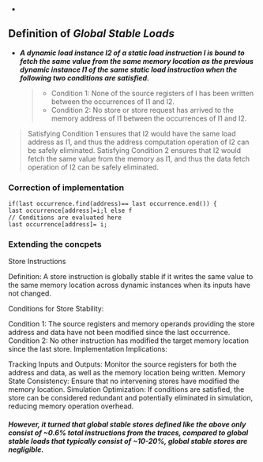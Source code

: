- 
## Definition of *Global Stable Loads*
- ***A dynamic load instance I2 of a static load instruction I is bound to fetch the same value from the same memory location as the previous dynamic instance I1 of the same static load instruction when the following two conditions are satisfied.*** 
	> 	-  Condition 1: None of the source registers of I has been written between the occurrences of I1 and I2. 
	> 	-  Condition 2: No store or store request has arrived to the memory address of I1 between the occurrences of I1 and I2. 

> Satisfying Condition 1 ensures that I2 would have the same load address as I1, and thus the address computation operation of I2 can be safely eliminated. Satisfying Condition 2 ensures that I2 would fetch the same value from the memory as I1, and thus the data fetch operation of I2 can be safely eliminated.

### Correction of implementation

```
if(last occurrence.find(address)== last occurrence.end()) {
last occurrence[address]=i;l else f
// Conditions are evaluated here
last occurrence[address]= i;
```
### Extending the concpets 
Store Instructions

Definition: A store instruction is globally stable if it writes the same value to the same memory location across dynamic instances when its inputs have not changed.

Conditions for Store Stability:

Condition 1: The source registers and memory operands providing the store address and data have not been modified since the last occurrence.
Condition 2: No other instruction has modified the target memory location since the last store.
Implementation Implications:

Tracking Inputs and Outputs: Monitor the source registers for both the address and data, as well as the memory location being written.
Memory State Consistency: Ensure that no intervening stores have modified the memory location.
Simulation Optimization: If conditions are satisfied, the store can be considered redundant and potentially eliminated in simulation, reducing memory operation overhead.

##### However, it turned that *global stable stores* defined like the above only consist  of ~0.6% total instructions from the traces, compared to *global stable loads* that typically consist of  ~10-20%, *global stable stores* are negligible.
<!--stackedit_data:
eyJoaXN0b3J5IjpbNjE4OTk1NTU2LC03NDUwMDc4MDMsLTE1MD
MwNjY1OThdfQ==
-->
